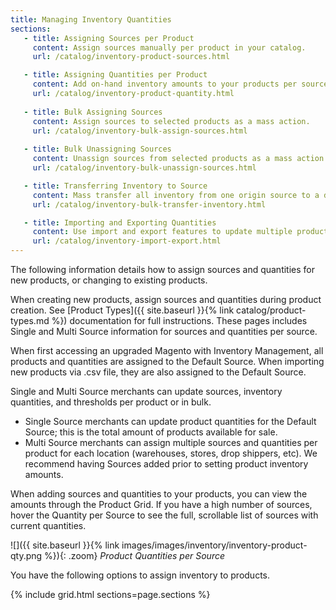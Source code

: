 ```yaml
---
title: Managing Inventory Quantities
sections:
   - title: Assigning Sources per Product
     content: Assign sources manually per product in your catalog.
     url: /catalog/inventory-product-sources.html

   - title: Assigning Quantities per Product
     content: Add on-hand inventory amounts to your products per source. This information is specific for Multi Source merchants.
     url: /catalog/inventory-product-quantity.html
      
   - title: Bulk Assigning Sources
     content: Assign sources to selected products as a mass action.
     url: /catalog/inventory-bulk-assign-sources.html
    
   - title: Bulk Unassigning Sources
     content: Unassign sources from selected products as a mass action. We recommend using the Transfer Inventory to Source option if you need to transfer inventory and remove the source.
     url: /catalog/inventory-bulk-unassign-sources.html

   - title: Transferring Inventory to Source
     content: Mass transfer all inventory from one origin source to a destination source.
     url: /catalog/inventory-bulk-transfer-inventory.html

   - title: Importing and Exporting Quantities
     content: Use import and export features to update multiple product SKUs with sources and inventory quantities.
     url: /catalog/inventory-import-export.html
---
```


The following information details how to assign sources and quantities for new products, or changing to existing products.

When creating new products, assign sources and quantities during product creation. See [Product Types]({{ site.baseurl }}{% link catalog/product-types.md %}) documentation for full instructions. These pages includes Single and Multi Source information for sources and quantities per source.

When first accessing an upgraded Magento with Inventory Management, all products and quantities are assigned to the Default Source. When importing new products via .csv file, they are also assigned to the Default Source.

Single and Multi Source merchants can update sources, inventory quantities, and thresholds per product or in bulk.

* Single Source merchants can update product quantities for the Default Source; this is the total amount of products available for sale.
* Multi Source merchants can assign multiple sources and quantities per product for each location (warehouses, stores, drop shippers, etc). We recommend having Sources added prior to setting product inventory amounts.

When adding sources and quantities to your products, you can view the amounts through the Product Grid. If you have a high number of sources, hover the Quantity per Source to see the full, scrollable list of sources with current quantities.

![]({{ site.baseurl }}{% link images/images/inventory/inventory-product-qty.png %}){: .zoom}
*Product Quantities per Source*

You have the following options to assign inventory to products.

{% include grid.html sections=page.sections %}